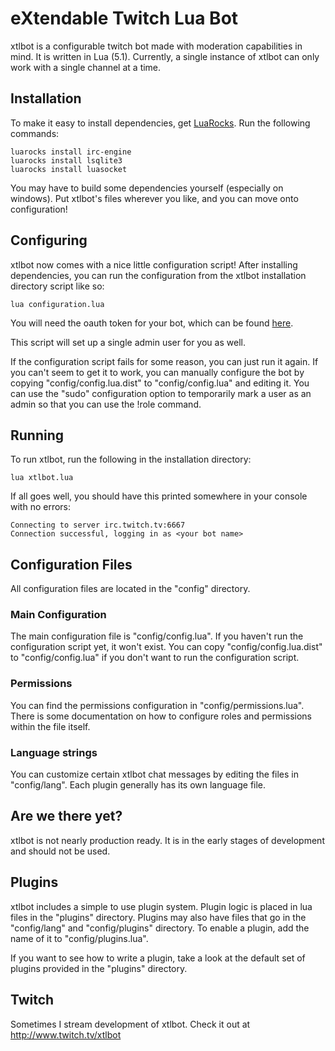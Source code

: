 # eXtendable Twitch Lua Bot

xtlbot is a configurable twitch bot made with moderation capabilities in mind. It is written in Lua (5.1).
Currently, a single instance of xtlbot can only work with a single channel at a time.

## Installation

To make it easy to install dependencies, get [LuaRocks](https://luarocks.org/). Run the following commands:

    luarocks install irc-engine
    luarocks install lsqlite3
    luarocks install luasocket

You may have to build some dependencies yourself (especially on windows). Put xtlbot's files wherever you like, and you
can move onto configuration!

## Configuring

xtlbot now comes with a nice little configuration script! After installing dependencies, you can run the configuration
from the xtlbot installation directory script like so:

    lua configuration.lua

You will need the oauth token for your bot, which can be found [here](http://www.twitchapps.com/tmi/).

This script will set up a single admin user for you as well.

If the configuration script fails for some reason, you can just run it again. If you can't seem to get it to work, you
can manually configure the bot by copying "config/config.lua.dist" to "config/config.lua" and editing it. You can use
the "sudo" configuration option to temporarily mark a user as an admin so that you can use the !role command.

## Running

To run xtlbot, run the following in the installation directory:

    lua xtlbot.lua

If all goes well, you should have this printed somewhere in your console with no errors:

    Connecting to server irc.twitch.tv:6667
    Connection successful, logging in as <your bot name>

## Configuration Files

All configuration files are located in the "config" directory.

### Main Configuration

The main configuration file is "config/config.lua". If you haven't run the configuration script yet, it won't exist. You
can copy "config/config.lua.dist" to "config/config.lua" if you don't want to run the configuration script.

### Permissions

You can find the permissions configuration in "config/permissions.lua". There is some documentation on how to configure
roles and permissions within the file itself.

### Language strings

You can customize certain xtlbot chat messages by editing the files in "config/lang". Each plugin generally has its own
language file.

## Are we there yet?

xtlbot is not nearly production ready. It is in the early stages of development and should not be used.

## Plugins

xtlbot includes a simple to use plugin system. Plugin logic is placed in lua files in the "plugins" directory. Plugins
may also have files that go in the "config/lang" and "config/plugins" directory. To enable a plugin, add the name of it
to "config/plugins.lua".

If you want to see how to write a plugin, take a look at the default set of plugins provided in the "plugins" directory.

## Twitch

Sometimes I stream development of xtlbot. Check it out at http://www.twitch.tv/xtlbot